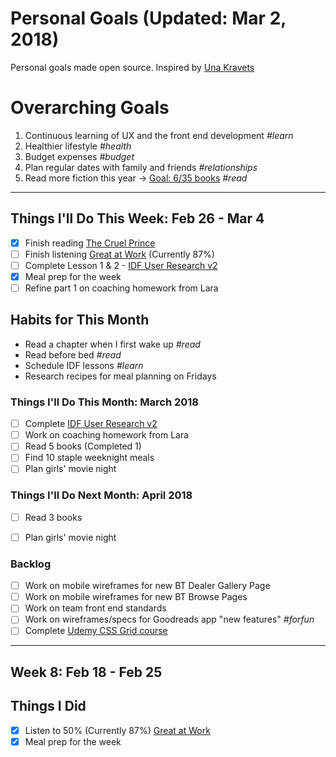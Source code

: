 Personal Goals (Updated: Mar 2, 2018)
==============

Personal goals made open source. Inspired by [Una Kravets](https://una.im/personal-goals-guide/)

# Overarching Goals
1. Continuous learning of UX and the front end development *#learn*
2. Healthier lifestyle *#health*
3. Budget expenses *#budget*
4. Plan regular dates with family and friends *#relationships*
5. Read more fiction this year -> [Goal: 6/35 books](https://www.goodreads.com/user_challenges/10348403) *#read*

---

## Things I'll Do This Week: Feb 26 - Mar 4
- [x] Finish reading [The Cruel Prince](https://www.goodreads.com/book/show/26032825-the-cruel-prince)
- [ ] Finish listening [Great at Work](https://www.goodreads.com/book/show/35297611-great-at-work) (Currently 87%)
- [ ] Complete Lesson 1 & 2 - [IDF User Research v2](https://github.com/candicodeit/personal-goals/projects/3) 
- [x] Meal prep for the week
- [ ] Refine part 1 on coaching homework from Lara

## Habits for This Month
- Read a chapter when I first wake up *#read*
- Read before bed *#read*
- Schedule IDF lessons *#learn*
- Research recipes for meal planning on Fridays

### Things I'll Do This Month: March 2018
- [ ] Complete [IDF User Research v2](https://github.com/candicodeit/personal-goals/projects/3) 
- [ ] Work on coaching homework from Lara
- [ ] Read 5 books (Completed 1)
- [ ] Find 10 staple weeknight meals
- [ ] Plan girls' movie night

### Things I'll Do Next Month: April 2018
- [ ] Read 3 books
- [ ] Plan girls' movie night


### Backlog
- [ ] Work on mobile wireframes for new BT Dealer Gallery Page
- [ ] Work on mobile wireframes for new BT Browse Pages
- [ ] Work on team front end standards
- [ ] Work on wireframes/specs for Goodreads app "new features" *#forfun*
- [ ] Complete [Udemy CSS Grid course](https://github.com/candicodeit/udemy/projects/1)
--- 

## Week 8: Feb 18 - Feb 25

## Things I Did
- [x] Listen to 50% (Currently 87%) [Great at Work](https://www.goodreads.com/book/show/35297611-great-at-work)
- [x] Meal prep for the week
